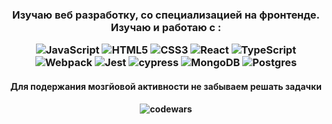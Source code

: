 <!--### Всем привет 👋 -->
<!-- <h2 align="center">Всем привет! Меня зовут <a href="https://github.com/zigfrei" target="_blank">Георгий</a>  -->
[](images/1.jpeg)
<!-- <img src="https://github.com/blackcater/blackcater/raw/main/images/Hi.gif" height="32"/></h2> -->
 <h3 align="center"> Изучаю веб разработку, со специализацией на фронтенде. Изучаю и работаю с : 
<br>
 
 ![JavaScript](https://img.shields.io/badge/javascript-%23323330.svg?style=for-the-badge&logo=javascript&logoColor=%23F7DF1E)
 ![HTML5](https://img.shields.io/badge/html5-%23E34F26.svg?style=for-the-badge&logo=html5&logoColor=white)
 ![CSS3](https://img.shields.io/badge/css3-%231572B6.svg?style=for-the-badge&logo=css3&logoColor=white)
 ![React](https://img.shields.io/badge/react-%2320232a.svg?style=for-the-badge&logo=react&logoColor=%2361DAFB)
 ![TypeScript](https://img.shields.io/badge/typescript-%23007ACC.svg?style=for-the-badge&logo=typescript&logoColor=white)
 ![Webpack](https://img.shields.io/badge/webpack-%238DD6F9.svg?style=for-the-badge&logo=webpack&logoColor=black)
 ![Jest](https://img.shields.io/badge/-jest-%23C21325?style=for-the-badge&logo=jest&logoColor=white)
 ![cypress](https://img.shields.io/badge/-cypress-%23E5E5E5?style=for-the-badge&logo=cypress&logoColor=058a5e)
 ![MongoDB](https://img.shields.io/badge/MongoDB-%234ea94b.svg?style=for-the-badge&logo=mongodb&logoColor=white)
 ![Postgres](https://img.shields.io/badge/postgres-%23316192.svg?style=for-the-badge&logo=postgresql&logoColor=white)
</h3>
 
 <h4 align="center"> Для подержания мозгйовой активности не забываем решать задачки </h4>
 <h4 align="center">

![codewars](https://www.codewars.com/users/zigfrei/badges/large)</h4>
 <h4 align="center">
<!-- 
![LeetCode stats](https://leetcode-stats-six.vercel.app/api?username=zigfrei&theme=dark)</h4>

**zigfrei/zigfrei** is a ✨ _special_ ✨ repository because its `README.md` (this file) appears on your GitHub profile.

Here are some ideas to get you started:

- 🔭 I’m currently working on ...
- 🌱 I’m currently learning ...
- 👯 I’m looking to collaborate on ...
- 🤔 I’m looking for help with ...
- 💬 Ask me about ...
- 📫 How to reach me: ...
- 😄 Pronouns: ...
- ⚡ Fun fact: ...
-->
